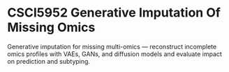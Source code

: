 # CSCI5952 Generative Imputation Of Missing Omics
Generative imputation for missing multi-omics — reconstruct incomplete omics profiles with VAEs, GANs, and diffusion models and evaluate impact on prediction and subtyping.

